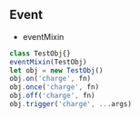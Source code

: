 ## Event
- eventMixin
```javascript
class TestObj{}
eventMixin(TestObj)
let obj = new TestObj()
obj.on('charge', fn)
obj.once('charge', fn)
obj.off('charge', fn)
obj.trigger('charge', ...args)
```
